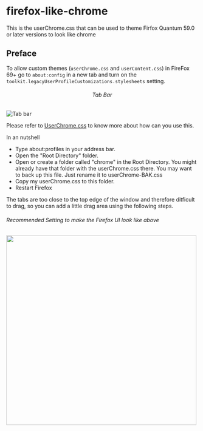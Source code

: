 # firefox-like-chrome

This is the userChrome.css that can be used to theme Firfox Quantum 59.0 or later versions to look like chrome

## Preface

To allow custom themes (`userChrome.css` and `userContent.css`) in FireFox 69+ go to `about:config` in a new tab and turn on the `toolkit.legacyUserProfileCustomizations.stylesheets` setting.


<h6 align='center'>Tab Bar</h6>

![Tab bar](./screenshots/firefox-like-chrome-tabs.png)

Please refer to [UserChrome.css](http://kb.mozillazine.org/index.php?title=UserChrome.css&printable=yes) to know more about how can you use this.

In an nutshell
- Type about:profiles in your address bar.
- Open the "Root Directory" folder.
- Open or create a folder called "chrome" in the Root Directory. You might already have that folder with the userChrome.css there. You may want to back up this file. Just rename it to userChrome-BAK.css
- Copy my userChrome.css to this folder.
- Restart Firefox


The tabs are too close to the top edge of the window and therefore ditficult to drag, so you can add a little drag area using the following steps.
###### Recommended Setting to make the Firefox UI look like above
<img src="https://raw.githubusercontent.com/pratyushtewari/firefox-like-chrome/master/screenshots/RecommendedSettings.png" width="500" height="auto">

